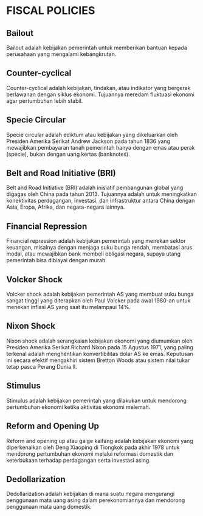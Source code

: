 # FISCAL POLICIES## BailoutBailout adalah kebijakan pemerintah untuk memberikan bantuan kepada perusahaan yang mengalami kebangkrutan.## Counter-cyclicalCounter-cyclical adalah kebijakan, tindakan, atau indikator yang bergerak berlawanan dengan siklus ekonomi. Tujuannya meredam fluktuasi ekonomi agar pertumbuhan lebih stabil.## Specie CircularSpecie circular adalah ediktum atau kebijakan yang dikeluarkan oleh Presiden Amerika Serikat Andrew Jackson pada tahun 1836 yang mewajibkan pembayaran tanah pemerintah hanya dengan emas atau perak (specie), bukan dengan uang kertas (banknotes).## Belt and Road Initiative (BRI)Belt and Road Initiative (BRI) adalah inisiatif pembangunan global yang digagas oleh China pada tahun 2013. Tujuannya adalah untuk meningkatkan konektivitas perdagangan, investasi, dan infrastruktur antara China dengan Asia, Eropa, Afrika, dan negara-negara lainnya.## Financial RepressionFinancial repression adalah kebijakan pemerintah yang menekan sektor keuangan, misalnya dengan menjaga suku bunga rendah, membatasi arus modal, atau mewajibkan bank membeli obligasi negara, supaya utang pemerintah bisa dibiayai dengan murah.## Volcker ShockVolcker shock adalah kebijakan pemerintah AS yang membuat suku bunga sangat tinggi yang diterapkan oleh Paul Volcker pada awal 1980-an untuk menekan inflasi AS yang saat itu melampaui 14%.## Nixon ShockNixon shock adalah serangkaian kebijakan ekonomi yang diumumkan oleh Presiden Amerika Serikat Richard Nixon pada 15 Agustus 1971, yang paling terkenal adalah menghentikan konvertibilitas dolar AS ke emas. Keputusan ini secara efektif mengakhiri sistem Bretton Woods atau sistem nilai tukar tetap pasca Perang Dunia II.## StimulusStimulus adalah kebijakan pemerintah yang dilakukan untuk mendorong pertumbuhan ekonomi ketika aktivitas ekonomi melemah.## Reform and Opening UpReform and opening up atau gaige kaifang adalah kebijakan ekonomi yang diperkenalkan oleh Deng Xiaoping di Tiongkok pada akhir 1978 untuk mendorong pertumbuhan ekonomi melalui reformasi domestik dan keterbukaan terhadap perdagangan serta investasi asing.## DedollarizationDedollarization adalah kebijakan di mana suatu negara mengurangi penggunaan mata uang asing dalam perekonomiannya dan mendorong penggunaan mata uang domestik.